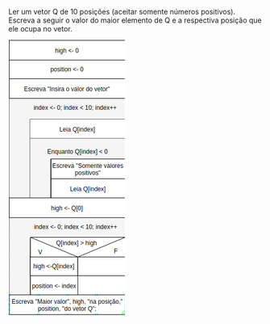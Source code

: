 Ler um vetor Q de 10 posições (aceitar somente números positivos). Escreva a seguir o
valor do maior elemento de Q e a respectiva posição que ele ocupa no vetor.

![](https://github.com/Yxav/proglogic/blob/master/exercicios-vetor/14/14.png)
